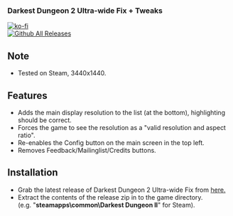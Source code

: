 ### Darkest Dungeon 2 Ultra-wide Fix + Tweaks

[![ko-fi](https://ko-fi.com/img/githubbutton_sm.svg)](https://ko-fi.com/F2F2DI3WA)<br>
[![Github All Releases](https://img.shields.io/github/downloads/p1xel8ted/DarkestDungeon2/total.svg)](https://github.com/p1xel8ted/DarkestDungeon2/releases)

## Note

- Tested on Steam, 3440x1440.

## Features

- Adds the main display resolution to the list (at the bottom), highlighting should be correct.
- Forces the game to see the resolution as a "valid resolution and aspect ratio".
- Re-enables the Config button on the main screen in the top left.
- Removes Feedback/Mailinglist/Credits buttons.

## Installation

- Grab the latest release of Darkest Dungeon 2 Ultra-wide Fix from [here.](https://github.com/p1xel8ted/DarkestDungeon2/releases)
- Extract the contents of the release zip in to the game directory.<br />(e.g. "**steamapps\common\Darkest Dungeon II**" for Steam).
